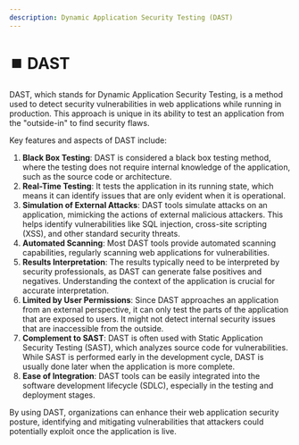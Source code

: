 ```yaml
---
description: Dynamic Application Security Testing (DAST)
---
```


# ⏹️ DAST

DAST, which stands for Dynamic Application Security Testing, is a method used to detect security vulnerabilities in web applications while running in production. This approach is unique in its ability to test an application from the "outside-in" to find security flaws.

Key features and aspects of DAST include:

1. **Black Box Testing**: DAST is considered a black box testing method, where the testing does not require internal knowledge of the application, such as the source code or architecture.
2. **Real-Time Testing**: It tests the application in its running state, which means it can identify issues that are only evident when it is operational.
3. **Simulation of External Attacks**: DAST tools simulate attacks on an application, mimicking the actions of external malicious attackers. This helps identify vulnerabilities like SQL injection, cross-site scripting (XSS), and other standard security threats.
4. **Automated Scanning**: Most DAST tools provide automated scanning capabilities, regularly scanning web applications for vulnerabilities.
5. **Results Interpretation**: The results typically need to be interpreted by security professionals, as DAST can generate false positives and negatives. Understanding the context of the application is crucial for accurate interpretation.
6. **Limited by User Permissions**: Since DAST approaches an application from an external perspective, it can only test the parts of the application that are exposed to users. It might not detect internal security issues that are inaccessible from the outside.
7. **Complement to SAST**: DAST is often used with Static Application Security Testing (SAST), which analyzes source code for vulnerabilities. While SAST is performed early in the development cycle, DAST is usually done later when the application is more complete.
8. **Ease of Integration**: DAST tools can be easily integrated into the software development lifecycle (SDLC), especially in the testing and deployment stages.

By using DAST, organizations can enhance their web application security posture, identifying and mitigating vulnerabilities that attackers could potentially exploit once the application is live.
